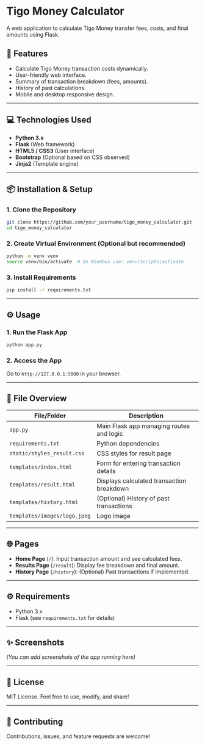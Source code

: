# Tigo Money Calculator

A web application to calculate Tigo Money transfer fees, costs, and final amounts using Flask.

## 🚀 Features

- Calculate Tigo Money transaction costs dynamically.
- User-friendly web interface.
- Summary of transaction breakdown (fees, amounts).
- History of past calculations.
- Mobile and desktop responsive design.

---

## 💻 Technologies Used

- **Python 3.x**
- **Flask** (Web framework)
- **HTML5 / CSS3** (User interface)
- **Bootstrap** (Optional based on CSS observed)
- **Jinja2** (Template engine)

---

## 📦 Installation & Setup

### 1. Clone the Repository

```bash
git clone https://github.com/your_username/tigo_money_calculator.git
cd tigo_money_calculator
```

### 2. Create Virtual Environment (Optional but recommended)

```bash
python -m venv venv
source venv/bin/activate  # On Windows use: venv\Scripts\activate
```

### 3. Install Requirements

```bash
pip install -r requirements.txt
```

---

## ⚙️ Usage

### 1. Run the Flask App

```bash
python app.py
```

### 2. Access the App

Go to `http://127.0.0.1:5000` in your browser.

---

## 📁 File Overview

| File/Folder                   | Description                                      |
|------------------------------|--------------------------------------------------|
| `app.py`                     | Main Flask app managing routes and logic        |
| `requirements.txt`            | Python dependencies                             |
| `static/styles_result.css`   | CSS styles for result page                      |
| `templates/index.html`       | Form for entering transaction details           |
| `templates/result.html`      | Displays calculated transaction breakdown       |
| `templates/history.html`     | (Optional) History of past transactions         |
| `templates/images/logo.jpeg` | Logo image                                      |

---

## 🌐 Pages

- **Home Page** (`/`): Input transaction amount and see calculated fees.
- **Results Page** (`/result`): Display fee breakdown and final amount.
- **History Page** (`/history`): (Optional) Past transactions if implemented.

---

## ⚙️ Requirements

- Python 3.x
- Flask (see `requirements.txt` for details)

---

## ✨ Screenshots

*(You can add screenshots of the app running here)*

---

## 📝 License

MIT License. Feel free to use, modify, and share!

---

## 🙌 Contributing

Contributions, issues, and feature requests are welcome!
